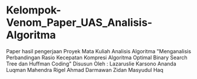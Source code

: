 # Kelompok-Venom_Paper_UAS_Analisis-Algoritma
Paper hasil pengerjaan Proyek Mata Kuliah Analisis Algoritma 
"Menganalisis Perbandingan Rasio Kecepatan Kompresi Algoritma Optimal Binary Search Tree dan Huffman Coding"
Disusun Oleh :
Lazaruslie Karsono
Ananda Luqman Mahendra
Rigel Ahmad Darmawan
Zidan Masyudul Haq

